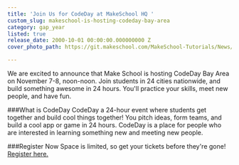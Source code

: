 ```yaml
---
title: 'Join Us for CodeDay at MakeSchool HQ '
custom_slug: makeschool-is-hosting-codeday-bay-area
category: gap_year
listed: true
release_date: 2000-10-01 00:00:00.000000000 Z
cover_photo_path: https://git.makeschool.com/MakeSchool-Tutorials/News/358682f9e08fc941a7fcd86712336e113d5c9a22//06db12f0-4282-4696-993d-0b019eb27602/cover_photo.png

---
```

We are excited to announce that Make School is hosting CodeDay Bay Area on November 7-8, noon-noon. Join students in 24 cities nationwide, and build something awesome in 24 hours. You'll practice your skills, meet new people, and have fun.

###What is CodeDay
CodeDay a 24-hour event where students get together and build cool things together! You pitch ideas, form teams, and build a cool app or game in 24 hours. CodeDay is a place for people who are interested in learning something new and meeting new people. 

###Register Now
Space is limited, so get your tickets before they're gone! [Register here.](https://codeday.org/sv%20CodeDay%20registration)